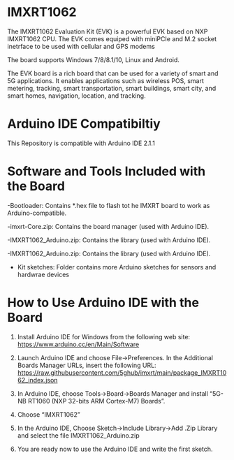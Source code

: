 # IMXRT1062
The IMXRT1062 Evaluation Kit (EVK) is a powerful EVK based on NXP IMXRT1062 CPU. The EVK comes equiped with miniPCIe and M.2 socket inetrface to be used with cellular and GPS modems

The board supports Windows 7/8/8.1/10, Linux and Android.

The EVK board is a rich board that can be used for a variety of smart and 5G applications. It enables applications such as wireless POS, smart metering, tracking, smart transportation, smart buildings, smart city, and smart homes, navigation, location, and tracking. 

# Arduino IDE Compatibiltiy
This Repository is compatible with Arduino IDE 2.1.1

# Software and Tools Included with the Board
-Bootloader: Contains *.hex file to flash tot he IMXRT board to work as Arduino-compatible.

-imxrt-Core.zip: Contains the board manager (used with Arduino IDE).

-IMXRT1062_Arduino.zip: Contains the library (used with Arduino IDE).

-IMXRT1062_Arduino.zip: Contains the library (used with Arduino IDE).

- Kit sketches: Folder contains more Arduino sketches for sensors and hardwrae devices

# How to Use Arduino IDE with the Board

1.	Install Arduino IDE for Windows from the following web site:
https://www.arduino.cc/en/Main/Software

2.	Launch Arduino IDE and choose File->Preferences. In the Additional Boards Manager URLs, insert the following URL:
https://raw.githubusercontent.com/5ghub/imxrt/main/package_IMXRT1062_index.json

4.	In Arduino IDE, choose Tools->Board->Boards Manager and install “5G-NB RT1060 (NXP 32-bits ARM Cortex-M7) Boards”.

5.	Choose “IMXRT1062”

6. In the Arduino IDE, Choose Sketch->Include Library->Add .Zip Library and select the file IMXRT1062_Arduino.zip 

7.	You are ready now to use the Arduino IDE and write the first sketch.

